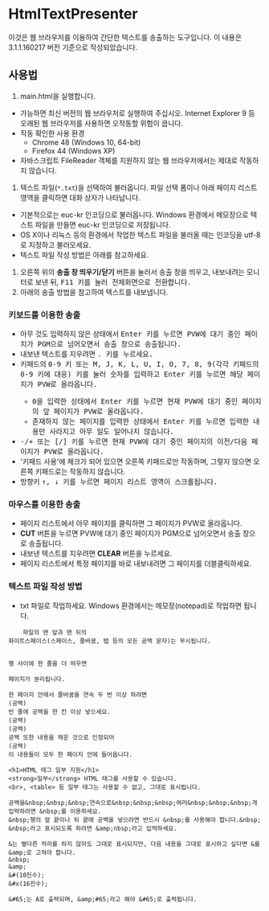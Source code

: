 # HtmlTextPresenter

이것은 웹 브라우저를 이용하여 간단한 텍스트를 송출하는 도구입니다. 이 내용은 3.1.1.160217 버전 기준으로 작성되었습니다.

## 사용법

1. main.html을 실행합니다.
  - 가능하면 최신 버전의 웹 브라우저로 실행하여 주십시오. Internet Explorer 9 등 오래된 웹 브라우저를 사용하면 오작동할 위험이 큽니다.
  - 작동 확인한 사용 환경
    - Chrome 48 (Windows 10, 64-bit)
    - Firefox 44 (Windows XP)
  - 자바스크립트 FileReader 객체를 지원하지 않는 웹 브라우저에서는 제대로 작동하지 않습니다.
1. 텍스트 파일(`*.txt`)을 선택하여 불러옵니다. 파일 선택 폼이나 아래 페이지 리스트 영역을 클릭하면 대화 상자가 나타납니다.
  - 기본적으로는 euc-kr 인코딩으로 불러옵니다. Windows 환경에서 메모장으로 텍스트 파일을 만들면 euc-kr 인코딩으로 저장됩니다.
  - OS X이나 리눅스 등의 환경에서 작업한 텍스트 파일을 불러올 때는 인코딩을 utf-8로 지정하고 불러오세요.
  - 텍스트 파일 작성 방법은 아래를 참고하세요.
1. 오른쪽 위의 **송출 창 띄우기/닫기** 버튼을 눌러서 송출 창을 띄우고, 내보내려는 모니터로 보낸 뒤, <kbd>F11<kbd> 키를 눌러 전체화면으로 전환합니다.
1. 아래의 송출 방법을 참고하여 텍스트를 내보냅니다.

### 키보드를 이용한 송출

- 아무 것도 입력하지 않은 상태에서 <kbd>Enter<kbd> 키를 누르면 PVW에 대기 중인 페이지가 PGM으로 넘어오면서 송출 창으로 송출됩니다.
- 내보낸 텍스트를 지우려면 <kbd>.<kbd> 키를 누르세요.
- 키패드의 <kbd>0<kbd>-<kbd>9<kbd> 키 또는 <kbd>M<kbd>, <kbd>J<kbd>, <kbd>K<kbd>, <kbd>L<kbd>, <kbd>U<kbd>, <kbd>I<kbd>, <kbd>O<kbd>, <kbd>7<kbd>, <kbd>8<kbd>, <kbd>9<kbd>(각각 키패드의 <kbd>0<kbd>-<kbd>9<kbd> 키에 대응) 키를 눌러 숫자를 입력하고 <kbd>Enter<kbd> 키를 누르면 해당 페이지가 PVW로 올라옵니다.
  - <kbd>0<kbd>을 입력한 상태에서 <kbd>Enter<kbd> 키를 누르면 현재 PVW에 대기 중인 페이지의 앞 페이지가 PVW로 올라옵니다.
  - 존재하지 않는 페이지를 입력한 상태에서 <kbd>Enter<kbd> 키를 누르면 입력한 내용만 사라지고 아무 일도 일어나지 않습니다.
- <kbd>-<kbd>/<kbd>+<kbd> 또는 <kbd>[<kbd>/<kbd>]<kbd> 키를 누르면 현재 PVW에 대기 중인 페이지의 이전/다음 페이지가 PVW로 올라옵니다.
- '키패드 사용'에 체크가 되어 있으면 오른쪽 키패드로만 작동하며, 그렇지 않으면 오른쪽 키패드로는 작동하지 않습니다.
- 방향키 <kbd>↑<kbd>, <kbd>↓<kbd> 키를 누르면 페이지 리스트 영역이 스크롤됩니다.

### 마우스를 이용한 송출

- 페이지 리스트에서 아무 페이지를 클릭하면 그 페이지가 PVW로 올라옵니다.
- **CUT** 버튼을 누르면 PVW에 대기 중인 페이지가 PGM으로 넘어오면서 송출 창으로 송출됩니다.
- 내보낸 텍스트를 지우려면 **CLEAR** 버튼을 누르세요.
- 페이지 리스트에서 특정 페이지를 바로 내보내려면 그 페이지를 더블클릭하세요.

### 텍스트 파일 작성 방법

- txt 파일로 작업하세요. Windows 환경에서는 메모장(notepad)로 작업하면 됩니다.
```
	파일의 맨 앞과 맨 뒤의
화이트스페이스(스페이스, 줄바꿈, 탭 등의 모든 공백 문자)는 무시됩니다.   
  
```
```
행 사이에 한 줄을 더 띄우면

페이지가 분리됩니다.
```
```
한 페이지 안에서 줄바꿈을 연속 두 번 이상 하려면
(공백)
빈 줄에 공백을 한 칸 이상 넣으세요.
(공백)
(공백)
공백 또한 내용을 채운 것으로 인정되어
(공백)
이 내용들이 모두 한 페이지 안에 들어옵니다.
```
```
<h1>HTML 태그 일부 지원</h1>
<strong>일부</strong> HTML 태그를 사용할 수 있습니다.
<br>, <table> 등 일부 태그는 사용할 수 없고, 그대로 표시됩니다.
```
```
공백을&nbsp;&nbsp;&nbsp;연속으로&nbsp;&nbsp;&nbsp;여러&nbsp;&nbsp;&nbsp;개 입력하려면 &nbsp;를 이용하세요.
&nbsp;행의 앞 끝이나 뒤 끝에 공백을 넣으려면 반드시 &nbsp;를 사용해야 합니다.&nbsp;
&nbsp;라고 표시되도록 하려면 &amp;nbsp;라고 입력하세요.

&는 별다른 처리를 하지 않아도 그대로 표시되지만, 다음 내용을 그대로 표시하고 싶다면 &를 &amp;로 고쳐야 합니다.
&nbsp;
&amp;
&#(10진수);
&#x(16진수);

&#65;는 A로 출력되며, &amp;#65;라고 해야 &#65;로 출력됩니다.
```
